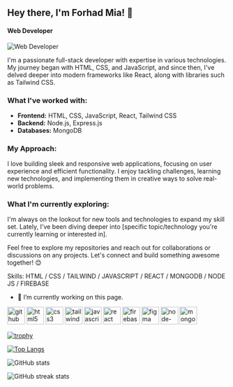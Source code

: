 ## Hey there, I'm Forhad Mia! 👋
#### Web Developer
![Web Developer](https://i.ibb.co/8j24pJy/IMG20220225154205-removebg-preview.png)

I'm a passionate full-stack developer with expertise in various technologies. My journey began with HTML, CSS, and JavaScript, and since then, I've delved deeper into modern frameworks like React, along with libraries such as Tailwind CSS.

### What I've worked with:

- **Frontend:** HTML, CSS, JavaScript, React, Tailwind CSS
- **Backend:** Node.js, Express.js
- **Databases:** MongoDB

### My Approach:

I love building sleek and responsive web applications, focusing on user experience and efficient functionality. I enjoy tackling challenges, learning new technologies, and implementing them in creative ways to solve real-world problems.

### What I'm currently exploring:

I'm always on the lookout for new tools and technologies to expand my skill set. Lately, I've been diving deeper into [specific topic/technology you're currently learning or interested in].

Feel free to explore my repositories and reach out for collaborations or discussions on any projects. Let's connect and build something awesome together! 😊


Skills: HTML / CSS / TAILWIND / JAVASCRIPT / REACT / MONGODB / NODE JS / FIREBASE

- 🔭 I’m currently working on this page. 


[<img src='https://cdn.jsdelivr.net/npm/simple-icons@3.0.1/icons/github.svg' alt='github' height='40'>](https://github.com/forhad446)  [<img src='https://cdn.jsdelivr.net/npm/simple-icons@3.0.1/icons/html5.svg' alt='html5' height='40'>](https://user-images.githubusercontent.com/25181517/192158954-f88b5814-d510-4564-b285-dff7d6400dad.png)  [<img src='https://cdn.jsdelivr.net/npm/simple-icons@3.0.1/icons/css3.svg' alt='css3' height='40'>](https://user-images.githubusercontent.com/25181517/183898674-75a4a1b1-f960-4ea9-abcb-637170a00a75.png)  [<img src='https://cdn.jsdelivr.net/npm/simple-icons@3.0.1/icons/tailwindcss.svg' alt='tailwindcss' height='40'>](https://user-images.githubusercontent.com/25181517/202896760-337261ed-ee92-4979-84c4-d4b829c7355d.png)  [<img src='https://cdn.jsdelivr.net/npm/simple-icons@3.0.1/icons/javascript.svg' alt='javascript' height='40'>](https://user-images.githubusercontent.com/25181517/117447155-6a868a00-af3d-11eb-9cfe-245df15c9f3f.png)  [<img src='https://cdn.jsdelivr.net/npm/simple-icons@3.0.1/icons/react.svg' alt='react' height='40'>](https://user-images.githubusercontent.com/25181517/183897015-94a058a6-b86e-4e42-a37f-bf92061753e5.png)  [<img src='https://cdn.jsdelivr.net/npm/simple-icons@3.0.1/icons/firebase.svg' alt='firebase' height='40'>](https://user-images.githubusercontent.com/25181517/189716855-2c69ca7a-5149-4647-936d-780610911353.png)  [<img src='https://cdn.jsdelivr.net/npm/simple-icons@3.0.1/icons/figma.svg' alt='figma' height='40'>](https://user-images.githubusercontent.com/25181517/189715289-df3ee512-6eca-463f-a0f4-c10d94a06b2f.png)  [<img src='https://cdn.jsdelivr.net/npm/simple-icons@3.0.1/icons/node-dot-js.svg' alt='node-dot-js' height='40'>](https://user-images.githubusercontent.com/25181517/183568594-85e280a7-0d7e-4d1a-9028-c8c2209e073c.png)  [<img src='https://cdn.jsdelivr.net/npm/simple-icons@3.0.1/icons/mongodb.svg' alt='mongodb' height='40'>](https://user-images.githubusercontent.com/25181517/182884177-d48a8579-2cd0-447a-b9a6-ffc7cb02560e.png)  

[![trophy](https://github-profile-trophy.vercel.app/?username=forhad446)](https://github.com/ryo-ma/github-profile-trophy)

[![Top Langs](https://github-readme-stats.vercel.app/api/top-langs/?username=forhad446)](https://github.com/anuraghazra/github-readme-stats)

![GitHub stats](https://github-readme-stats.vercel.app/api?username=forhad446&show_icons=true)  

![GitHub streak stats](https://streak-stats.demolab.com/?user=forhad446)  


